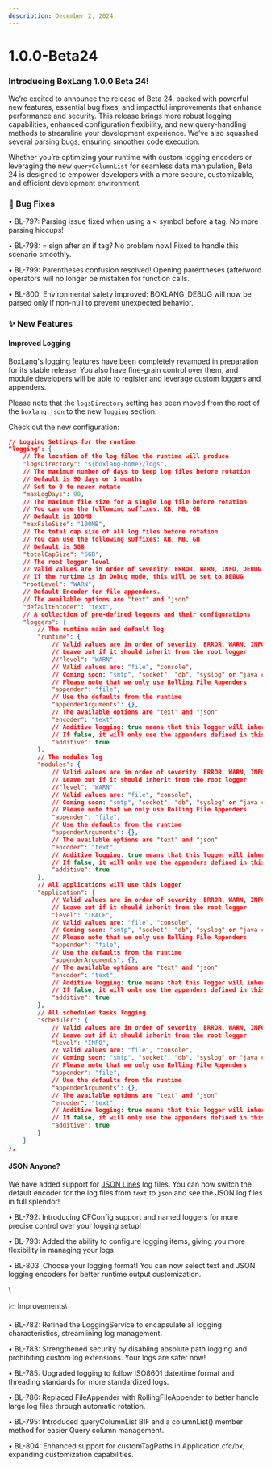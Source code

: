 ```yaml
---
description: December 2, 2024
---
```


# 1.0.0-Beta24

### Introducing BoxLang 1.0.0 Beta 24!&#x20;

We’re excited to announce the release of Beta 24, packed with powerful new features, essential bug fixes, and impactful improvements that enhance performance and security. This release brings more robust logging capabilities, enhanced configuration flexibility, and new query-handling methods to streamline your development experience. We’ve also squashed several parsing bugs, ensuring smoother code execution.

Whether you’re optimizing your runtime with custom logging encoders or leveraging the new `queryColumnList` for seamless data manipulation, Beta 24 is designed to empower developers with a more secure, customizable, and efficient development environment.

### 🐞 Bug Fixes



• BL-797: Parsing issue fixed when using a < symbol before a tag. No more parsing hiccups!

• BL-798: = sign after an if tag? No problem now!  Fixed to handle this scenario smoothly.

• BL-799:  Parentheses confusion resolved! Opening parentheses (afterword operators will no longer be mistaken for function calls.

• BL-800:  Environmental safety improved: BOXLANG\_DEBUG will now be parsed only if non-null to prevent unexpected behavior.

### ✨ New Features

#### Improved Logging

BoxLang's logging features have been completely revamped in preparation for its stable release. You also have fine-grain control over them, and module developers will be able to register and leverage custom loggers and appenders. &#x20;

Please note that the `logsDirectory` setting has been moved from the root of the `boxlang.json` to the new `logging` section.

Check out the new configuration:

```json
// Logging Settings for the runtime
"logging": {
	// The location of the log files the runtime will produce
	"logsDirectory": "${boxlang-home}/logs",
	// The maximum number of days to keep log files before rotation
	// Default is 90 days or 3 months
	// Set to 0 to never rotate
	"maxLogDays": 90,
	// The maximum file size for a single log file before rotation
	// You can use the following suffixes: KB, MB, GB
	// Default is 100MB
	"maxFileSize": "100MB",
	// The total cap size of all log files before rotation
	// You can use the following suffixes: KB, MB, GB
	// Default is 5GB
	"totalCapSize": "5GB",
	// The root logger level
	// Valid values are in order of severity: ERROR, WARN, INFO, DEBUG, TRACE, OFF
	// If the runtime is in Debug mode, this will be set to DEBUG
	"rootLevel": "WARN",
	// Default Encoder for file appenders.
	// The available options are "text" and "json"
	"defaultEncoder": "text",
	// A collection of pre-defined loggers and their configurations
	"loggers": {
		// The runtime main and default log
		"runtime": {
			// Valid values are in order of severity: ERROR, WARN, INFO, DEBUG, TRACE, OFF
			// Leave out if it should inherit from the root logger
			//"level": "WARN",
			// Valid values are: "file", "console",
			// Coming soon: "smtp", "socket", "db", "syslog" or "java class name"
			// Please note that we only use Rolling File Appenders
			"appender": "file",
			// Use the defaults from the runtime
			"appenderArguments": {},
			// The available options are "text" and "json"
			"encoder": "text",
			// Additive logging: true means that this logger will inherit the appenders from the root logger
			// If false, it will only use the appenders defined in this logger
			"additive": true
		},
		// The modules log
		"modules": {
			// Valid values are in order of severity: ERROR, WARN, INFO, DEBUG, TRACE, OFF
			// Leave out if it should inherit from the root logger
			//"level": "WARN",
			// Valid values are: "file", "console",
			// Coming soon: "smtp", "socket", "db", "syslog" or "java class name"
			// Please note that we only use Rolling File Appenders
			"appender": "file",
			// Use the defaults from the runtime
			"appenderArguments": {},
			// The available options are "text" and "json"
			"encoder": "text",
			// Additive logging: true means that this logger will inherit the appenders from the root logger
			// If false, it will only use the appenders defined in this logger
			"additive": true
		},
		// All applications will use this logger
		"application": {
			// Valid values are in order of severity: ERROR, WARN, INFO, DEBUG, TRACE, OFF
			// Leave out if it should inherit from the root logger
			"level": "TRACE",
			// Valid values are: "file", "console",
			// Coming soon: "smtp", "socket", "db", "syslog" or "java class name"
			// Please note that we only use Rolling File Appenders
			"appender": "file",
			// Use the defaults from the runtime
			"appenderArguments": {},
			// The available options are "text" and "json"
			"encoder": "text",
			// Additive logging: true means that this logger will inherit the appenders from the root logger
			// If false, it will only use the appenders defined in this logger
			"additive": true
		},
		// All scheduled tasks logging
		"scheduler": {
			// Valid values are in order of severity: ERROR, WARN, INFO, DEBUG, TRACE, OFF
			// Leave out if it should inherit from the root logger
			"level": "INFO",
			// Valid values are: "file", "console",
			// Coming soon: "smtp", "socket", "db", "syslog" or "java class name"
			// Please note that we only use Rolling File Appenders
			"appender": "file",
			// Use the defaults from the runtime
			"appenderArguments": {},
			// The available options are "text" and "json"
			"encoder": "text",
			// Additive logging: true means that this logger will inherit the appenders from the root logger
			// If false, it will only use the appenders defined in this logger
			"additive": true
		}
	}
},
```

#### JSON Anyone?

We have added support for [JSON Lines](https://jsonlines.org/) log files.  You can now switch the default encoder for the log files from `text` to `json` and see the JSON log files in full splendor!



• BL-792: Introducing CFConfig support and named loggers for more precise control over your logging setup!

• BL-793:  Added the ability to configure logging items, giving you more flexibility in managing your logs.

• BL-803: Choose your logging format! You can now select text and JSON logging encoders for better runtime output customization.

\


📈 Improvements\



• BL-782: Refined the LoggingService to encapsulate all logging characteristics, streamlining log management.

• BL-783: Strengthened security by disabling absolute path logging and prohibiting custom log extensions. Your logs are safer now!

• BL-785: Upgraded logging to follow ISO8601 date/time format and threading standards for more standardized logs.

• BL-786: Replaced FileAppender with RollingFileAppender to better handle large log files through automatic rotation.

• BL-795:  Introduced queryColumnList BIF and a columnList() member method for easier Query column management.

• BL-804:  Enhanced support for customTagPaths in Application.cfc/bx, expanding customization capabilities.

